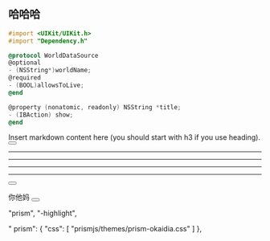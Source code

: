 ## 哈哈哈

```objectivec
#import <UIKit/UIKit.h>
#import "Dependency.h"

@protocol WorldDataSource
@optional
- (NSString*)worldName;
@required
- (BOOL)allowsToLive;
@end

@property (nonatomic, readonly) NSString *title;
- (IBAction) show;
@end

```

<!--sec data-title="Introduction" data-id="section0" data-show=true ces-->

Insert markdown content here (you should start with h3 if you use heading).
<button class="section" target="section1" show="Show next section" hide="Hide next section"></button>
<!--endsec-->


---
---
---
---
<button class="section" target="section0" show="Show next section" hide="Hide next section"></button>


<!--sec data-title="Introduction" data-id="section1" data-show=true ces-->

你他妈
<button class="section" target="section1" show="Show next section" hide="Hide next section"></button>
<!--endsec-->

"prism",
"-highlight",

"
prism": {
"css": [
"prismjs/themes/prism-okaidia.css"
]
},